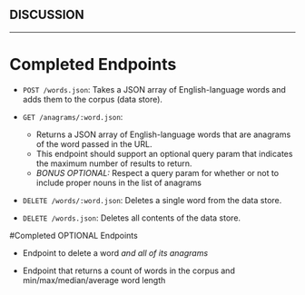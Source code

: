 ## DISCUSSION

---

# Completed Endpoints
- `POST /words.json`: Takes a JSON array of English-language words and adds them to the corpus (data store).

- `GET /anagrams/:word.json`:
  - Returns a JSON array of English-language words that are anagrams of the word passed in the URL.
  - This endpoint should support an optional query param that indicates the maximum number of results to return.
  - *BONUS OPTIONAL:* Respect a query param for whether or not to include proper nouns in the list of anagrams

- `DELETE /words/:word.json`: Deletes a single word from the data store.

- `DELETE /words.json`: Deletes all contents of the data store.

#Completed OPTIONAL Endpoints

- Endpoint to delete a word *and all of its anagrams*

- Endpoint that returns a count of words in the corpus and min/max/median/average word length

